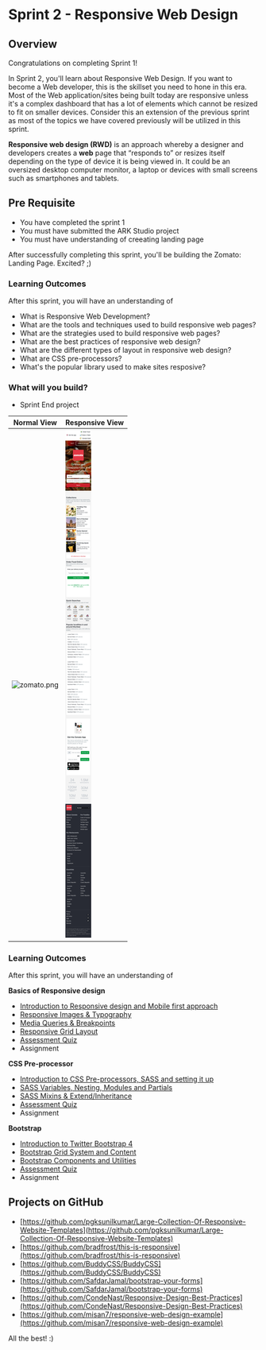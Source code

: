 # Sprint 2 - Responsive Web Design

## Overview

Congratulations on completing Sprint 1!

In Sprint 2, you'll learn about Responsive Web Design. If you want to become a Web developer, this is the skillset you need to hone in this era. Most of the Web application/sites being built today are responsive unless it's a complex dashboard that has a lot of elements which cannot be resized to fit on smaller devices. Consider this an extension of the previous sprint as most of the topics we have covered previously will be utilized in this sprint.

**Responsive web design (RWD)** is an approach whereby a designer and developers creates a **web** page that “responds to” or resizes itself depending on the type of device it is being viewed in. It could be an oversized desktop computer monitor, a laptop or devices with small screens such as smartphones and tablets.

## Pre Requisite

- You have completed the sprint 1
- You must have submitted the ARK Studio project
- You must have understanding of creeating landing page

After successfully completing this sprint, you'll be building the Zomato: Landing Page. Excited? ;)

### Learning Outcomes

After this sprint, you will have an understanding of

- What is Responsive Web Development?
- What are the tools and techniques used to build responsive web pages?
- What are the strategies used to build responsive web pages?
- What are the best practices of responsive web design?
- What are the different types of layout in responsive web design?
- What are CSS pre-processors?
- What's the popular library used to make sites resposive?

### What will you build?

- Sprint End project

|Normal View| Responsive View|
|--|--|
|![zomato.png](./zomato/zomato.png)|![zomato.png](./zomato/zomato-mob.png)|


### Learning Outcomes

After this sprint, you will have an understanding of

**Basics of Responsive design**

- [Introduction to Responsive design and Mobile first approach](1_Basics_of_rwd/1.%20Introduction%20to%20Responsive%20design.md)
- [Responsive Images & Typography](1_Basics_of_rwd/2.%20Responsive%20Images%20%26%20Typography.md)
- [Media Queries & Breakpoints](1_Basics_of_rwd/3.%20Media%20Queries%20%26%20Breakpoints.md)
- [Responsive Grid Layout](1_Basics_of_rwd/4.%20Responsive%20Grid%20Layout.md)
- [Assessment Quiz](1_Basics_of_rwd/5.%20Assessment%20Quiz.md)
- Assignment

**CSS Pre-processor**

- [Introduction to CSS Pre-processors, SASS and setting it up](2_CSS_preprocessor/1.%20Introduction%20to%20CSS%20Pre-processors%2C%20SASS%20and%20setting%20it%20up.md)
- [SASS Variables, Nesting, Modules and Partials](2_CSS_preprocessor/2.%20SASS%20Variables%2C%20Nesting%2C%20Mixins%20and%20Extends.md)
- [SASS Mixins & Extend/Inheritance](2_CSS_preprocessor/3.%20SASS%20Flow%20control%2C%20Modules%20%26%20Partials.md)
- [Assessment Quiz](2_CSS_preprocessor/4.%20Assessment%20Quiz.md)
- Assignment

**Bootstrap**

- [Introduction to Twitter Bootstrap 4](3_Bootstrap/1.%20Introduction%20to%20Twitter%20Bootstrap%204.md)
- [Bootstrap Grid System and Content](3_Bootstrap/2.%20Bootstrap%20Layout%20and%20Content.md)
- [Bootstrap Components and Utilities](3_Bootstrap/3.%20Bootstrap%20Components%20and%20Utilities.md)
- [Assessment Quiz](3_Bootstrap/4.%20Assessment%20Quiz.md)
- Assignment


## Projects on GitHub

- [https://github.com/pgksunilkumar/Large-Collection-Of-Responsive-Website-Templates](https://github.com/pgksunilkumar/Large-Collection-Of-Responsive-Website-Templates)
- [https://github.com/bradfrost/this-is-responsive](https://github.com/bradfrost/this-is-responsive)
- [https://github.com/BuddyCSS/BuddyCSS](https://github.com/BuddyCSS/BuddyCSS)
- [https://github.com/SafdarJamal/bootstrap-your-forms](https://github.com/SafdarJamal/bootstrap-your-forms)
- [https://github.com/CondeNast/Responsive-Design-Best-Practices](https://github.com/CondeNast/Responsive-Design-Best-Practices)
- [https://github.com/misan7/responsive-web-design-example](https://github.com/misan7/responsive-web-design-example)

All the best! :)
